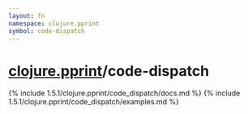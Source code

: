 ```yaml
---
layout: fn
namespace: clojure.pprint
symbol: code-dispatch
---
```


# [clojure.pprint](../)/code-dispatch

{% include 1.5.1/clojure.pprint/code_dispatch/docs.md %}
{% include 1.5.1/clojure.pprint/code_dispatch/examples.md %}

